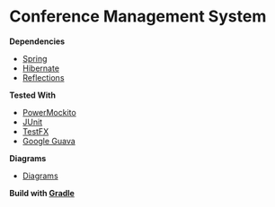 # Conference Management System

**Dependencies**

- [Spring](https://spring.io/)
- [Hibernate](http://hibernate.org/)
- [Reflections](https://github.com/ronmamo/reflections)

**Tested With**

- [PowerMockito](https://github.com/powermock/powermock/wiki/MockitoUsage)
- [JUnit](https://github.com/junit-team/junit4)
- [TestFX](https://github.com/TestFX/TestFX)
- [Google Guava](https://github.com/google/guava)

**Diagrams**

- [Diagrams](https://github.com/alexandrustoica/DiagramsISS)

**Build with [Gradle](https://gradle.org/)**
